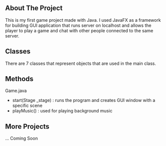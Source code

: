 ## About The Project

This is my first game project made with Java. I used JavaFX as a framework for building GUI application that runs server on localhost and allows the player to play a game and chat with other people connected to the same server.

## Classes
There are 7 classes that represent objects that are used in the main class. 

## Methods
Game.java
 - start(Stage _stage) : runs the program and creates GUI window with a specific scene
 - playMusic() : used for playing background music



## More Projects
... Coming Soon